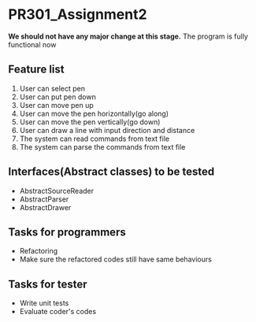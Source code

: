 # PR301_Assignment2
**We should not have any major change at this stage.**
The program is fully functional now

## Feature list
1. User can select pen
2. User can put pen down
3. User can move pen up
4. User can move the pen horizontally(go along)
5. User can move the pen vertically(go down)
6. User can draw a line with input direction and distance
7. The system can read commands from text file
8. The system can parse the commands from text file

## Interfaces(Abstract classes) to be tested
* AbstractSourceReader
* AbstractParser
* AbstractDrawer

## Tasks for programmers
- Refactoring
- Make sure the refactored codes still have same behaviours

## Tasks for tester
- Write unit tests
- Evaluate coder's codes
